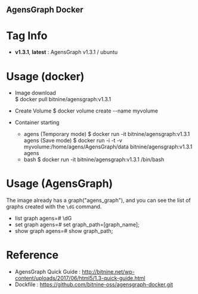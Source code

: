 ## AgensGraph Docker    

# Tag Info   
* **v1.3.1**, **latest** : AgensGraph v1.3.1 / ubuntu

# Usage (docker)    
* Image download       
$ docker pull bitnine/agensgraph:v1.3.1       

* Create Volume
$ docker volume create --name myvolume

* Container starting           
    - agens 
      (Temporary mode)
      $ docker run -it bitnine/agensgraph:v1.3.1 agens
      (Save mode) 
      $ docker run -i -t -v myvolume:/home/agens/AgensGraph/data bitnine/agensgraph:v1.3.1 agens
    - bash 
      $ docker run -it bitnine/agensgraph:v1.3.1 /bin/bash

# Usage (AgensGraph)     
The image already has a graph("agens_graph"), and you can see the list of graphs created with the `\dG` command.
* list graph
agens=# \dG
* set graph
agens=#  set graph_path=[graph_name];
* show graph
agens=#  show graph_path;

# Reference
* AgensGraph Quick Guide : http://bitnine.net/wp-content/uploads/2017/06/html5/1.3-quick-guide.html
* Dockfile : https://github.com/bitnine-oss/agensgraph-docker.git
